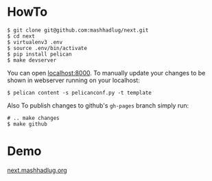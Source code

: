 # HowTo

```
$ git clone git@github.com:mashhadlug/next.git
$ cd next
$ virtualenv3 .env
$ source .env/bin/activate
$ pip install pelican
$ make devserver
```

You can open [localhost:8000](http://localhost:8000/).
To manually update your changes to be shown in
webserver running on your localhost:

```
$ pelican content -s pelicanconf.py -t template
```

Also To publish changes to github's `gh-pages` branch simply run:

```
# .. make changes
$ make github
```

# Demo

[next.mashhadlug.org](http://next.mashhadlug.org/)
